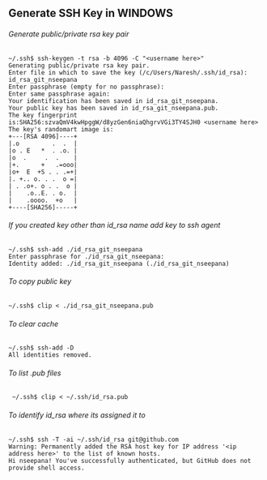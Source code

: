 ## Generate SSH Key in WINDOWS

###### Generate public/private rsa key pair
```
~/.ssh$ ssh-keygen -t rsa -b 4096 -C "<username here>"
Generating public/private rsa key pair.
Enter file in which to save the key (/c/Users/Naresh/.ssh/id_rsa): id_rsa_git_nseepana
Enter passphrase (empty for no passphrase):
Enter same passphrase again:
Your identification has been saved in id_rsa_git_nseepana.
Your public key has been saved in id_rsa_git_nseepana.pub.
The key fingerprint is:SHA256:szvaQmV4kwHpggW/d8yzGen6niaQhgrvVGi3TY4SJH0 <username here>
The key's randomart image is:
+---[RSA 4096]----+
|.o         .  .  |
|o . E   *  . .o. |
|o  .     .  .    |
|+.      +   .=ooo|
|o+  E  +S . . .=+|
|. +.. o. . .  o =|
| . .o+. o . .  o |
|    .o..E. . o.  |
|    .oooo.  +o   |
+----[SHA256]-----+
```
###### If you created key other than id_rsa name add key to ssh agent
```
~/.ssh$ ssh-add ./id_rsa_git_nseepana
Enter passphrase for ./id_rsa_git_nseepana:
Identity added: ./id_rsa_git_nseepana (./id_rsa_git_nseepana)
```
###### To copy public key
```
~/.ssh$ clip < ./id_rsa_git_nseepana.pub
```

###### To clear cache 
```
~/.ssh$ ssh-add -D
All identities removed.
```

###### To list .pub files
```
 ~/.ssh$ clip < ~/.ssh/id_rsa.pub
```

###### To identify id_rsa where its assigned it to
```
~/.ssh$ ssh -T -ai ~/.ssh/id_rsa git@github.com
Warning: Permanently added the RSA host key for IP address '<ip address here>' to the list of known hosts.
Hi nseepana! You've successfully authenticated, but GitHub does not provide shell access.
```
